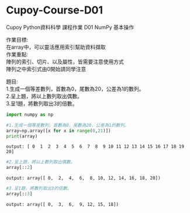 # Cupoy-Course-D01
Cupoy Python資料科學 課程作業 D01 NumPy 基本操作


作業目標:  
在array中，可以靈活應用索引幫助資料擷取  
作業重點:  
陣列的索引、切片、以及屬性，皆需要注意使用方式  
陣列之中索引式由0開始請同學注意  
  
題目:  
1.生成一個等差數列，首數為0，尾數為20，公差為1的數列。  
2.呈上題，將以上數列取出偶數。  
3.呈1題，將數列取出3的倍數。  

```py
import numpy as np
```

```py
#1.生成一個等差數列，首數為0，尾數為20，公差為1的數列。
array=np.array([x for x in range(0,21)])
print(array)
```
```
output: [ 0  1  2  3  4  5  6  7  8  9 10 11 12 13 14 15 16 17 18 19 20]
```

```py
#2.呈上題，將以上數列取出偶數。
array[::2]
```
```
output: array([ 0,  2,  4,  6,  8, 10, 12, 14, 16, 18, 20])
```
```py
#3.呈1題，將數列取出3的倍數。
array[::3]
```
```
output: array([ 0,  3,  6,  9, 12, 15, 18])
```

